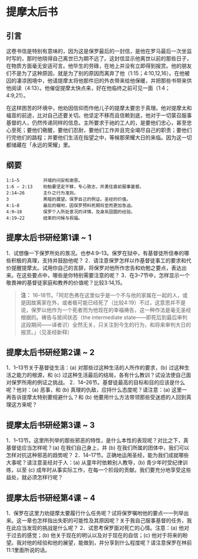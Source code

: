 # 提摩太后书

## 引言

这卷书信是特别有意味的，因为这是保罗最后的一封信，是他在罗马最后一次坐监时写的，那时他晓得自己离世已为期不远了。这封信显示他离世以前的那些日子，在物质方面毫无安适可言。他毕生的劳碌，在地上并没有立即得到报赏。他的朋友们不是为了这种原因，就是为了别的原因而离弃了他（1:15；4:10,12,16）。在他被囚的凄凉困境中，他请提摩太将他那件旧的外衣带来给他保暖，并把那些书带来供他阅读（4:13）。他催促提摩太快点来，好在他临终之前可见一面（1:4；4:9,21）。

在这样困苦的环境中，他劝因信仰而作他儿子的提摩太要忠于真理。他对提摩太和福音的前途，比对自己还要关切。他坚定不移而且信赖到底，他对于一切蒙召服事基督的人，仍然传递同样的信息。主所要求于祂的工人的，是要他们忠心，甚至忠心至死；要他们儆醒，要他们忍耐，要他们工作并且完全竭尽自己的职责；要他们行完他们的路程；并要他们生活在指望之中，等候那荣耀大日的来临。因为这一切都储藏在「永远的荣耀」里。

## 纲要

	1:1–5         开端的问安和谢恩。
	1:6 – 2:13    劝勉要坚定不移，专心致志，并勇往直前服事基督。
	2:14–26       主仆之行为准则。
	3             黑暗的展望。保罗自己的例证。圣经的价值。
	4:1–8         最后的嘱咐，因保罗预料死期将至而更加急迫。
	4:9–18        保罗个人所处景况的详情，及身系囹圄的经验。
	4:19–22       结束的问候与祝福。

## 提摩太后书研经第1课 ~ 1

1．试想像一下保罗所处的景况。也参4:9–13。保罗在狱中，有基督徒所信奉的哪些积极的真理，支持并鼓励他呢？
2．请注意保罗怎样以作基督徒事工的要求和代价提醒提摩太。试用你自己的言辞，将保罗对他所作忠告和劝勉之要点，表达出来。在这些要点中，哪些是你特别需要注意的呢？
3．在3–7节中，怎样显示一个敬畏神的基督徒家庭和教养的价值呢？比较3:14,15。

> **注：** 16–18节。「阿尼色弗在这里似乎是一个不与他的家属在一起的人，或是因故离家在外，或者极可能已经死了（比较4:19）不过，这意思并不是说，保罗以他作为一个死者而为他现在的幸福祷告，这一种作法是毫无圣经根据的。祷告与居间状态（the intermediate state——即死后到最后审判这段期间——译者识）全然无关，只关注到今生的行为，和将来审判大日的报赏。」（见圣经新释）

## 提摩太后书研经第2课 ~ 2

1．1–13节关于基督徒生活：(a) 对那些过这种生活的人所作的要求，(b) 过这种生活之能力的根源，和 (c) 过这种生活最后的结局，各有什么教训？试设法使自己面对保罗所用的例证之挑战。
2．14–26节。基督徒最高的目标和目的应该是什么呢？他对：(a) 恶事，和 (b) 真理的仇敌，应持什么态度呢？请注意：(a) 这里一再告诉提摩太特别要规避什么？和 (b) 他要用什么方法带领那些受迷惑的人回到真理这方来呢？

## 提摩太后书研经第3课 ~ 3

1．1–13节。这里所列举的那些邪恶的特性，是什么本性的表现呢？对比之下，真基督徒应当怎样呢？(a) 在我们自己身上，并 (b) 在我们所属的团体中，我们可以怎样对抗这种邪恶的趋势呢？
2．14–17节。正确地运用圣经，能为我们成就哪些大事呢？请注意圣经对于人：(a) 从童年时依赖别人教导，(b) 青少年时受纪律训练，以至 (c) 成年时从事实际工作，在每一个阶段的贡献。我们要充分地享受这些益处，就必须怎样行呢？

## 提摩太后书研经第4课 ~ 4

1．保罗在这里力劝提摩太要履行什么任务呢？试将保罗嘱咐他的要点一一列举出来。这一章也怎样指出失职的可能性及其原因呢？关于我自己服事基督的任务，我在此应当发现的挑战是什么呢？
2．试思考保罗面对死亡的心情。注意：(a) 他对于过去的感觉；(b) 他关于现在的明认以及对于现在的自信；(c) 他对于将来的盼望。我对他的经验和他的展望，能做到，并分享到什么程度呢？请注意保罗在林前11:1里面所说的话。